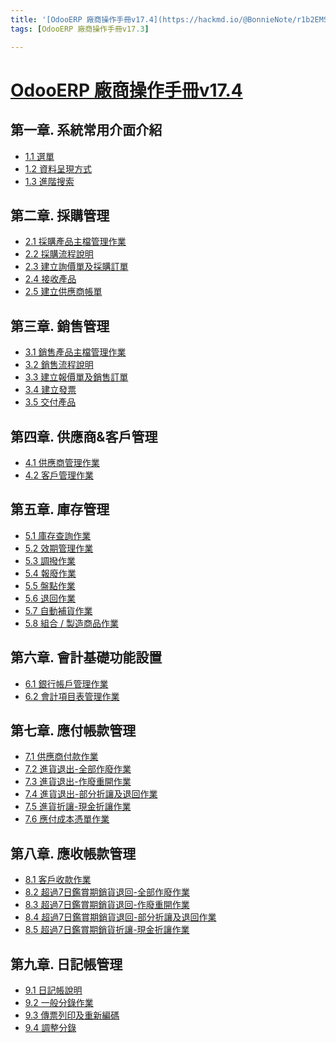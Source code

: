 ```yaml
---
title: '[OdooERP 廠商操作手冊v17.4](https://hackmd.io/@BonnieNote/r1b2EMSx1e)'
tags: [OdooERP 廠商操作手冊v17.3]

---
```


# [OdooERP 廠商操作手冊v17.4](https://hackmd.io/@BonnieNote/r1b2EMSx1e)

## 第一章. 系統常用介面介紹
- [1.1 選單](https://hackmd.io/@BonnieNote/r1l2JfEJyx)
- [1.2 資料呈現方式](https://hackmd.io/@BonnieNote/SyAleGEyJl)
- [1.3 進階搜索](https://hackmd.io/@BonnieNote/HyISeM4yJl)

## 第二章. 採購管理
- [2.1 採購產品主檔管理作業](https://hackmd.io/@BonnieNote/H1PEZki7Jg)
- [2.2 採購流程說明](https://hackmd.io/@BonnieNote/SJgaPq2JJl)
- [2.3 建立詢價單及採購訂單](https://hackmd.io/@BonnieNote/Hkliljnkyg)
- [2.4 接收產品](https://hackmd.io/@BonnieNote/S1s1Wsn1ye)
- [2.5 建立供應商帳單](https://hackmd.io/@BonnieNote/S1xabZs3y1g)

## 第三章. 銷售管理
- [3.1 銷售產品主檔管理作業](https://hackmd.io/@BonnieNote/BJLBqA5m1g)
- [3.2 銷售流程說明](https://hackmd.io/@BonnieNote/HkFCMs2kkl)
- [3.3 建立報價單及銷售訂單](https://hackmd.io/@BonnieNote/HJf_7s2ykg)
- [3.4 建立發票](https://hackmd.io/@BonnieNote/rkGjXjnJkl)
- [3.5 交付產品](https://hackmd.io/@BonnieNote/S1NkVjhkJl)

## 第四章. 供應商&客戶管理
- [4.1 供應商管理作業](https://hackmd.io/@BonnieNote/HJCzhzBlJl)
- [4.2 客戶管理作業](https://hackmd.io/@BonnieNote/HkBq2MSeJg)
<!-- - [4.3 聯絡人管理作業](https://hackmd.io/@BonnieNote/Syup3MHe1g) -->

## 第五章. 庫存管理
- [5.1 庫存查詢作業](https://hackmd.io/@BonnieNote/H1N96zHeJx)
- [5.2 效期管理作業](https://hackmd.io/@BonnieNote/HJwnTfBxkx)
- [5.3 調撥作業](https://hackmd.io/@BonnieNote/ByI06fBekg)
- [5.4 報廢作業](https://hackmd.io/@BonnieNote/r1fMRzBgkl)
- [5.5 盤點作業](https://hackmd.io/@BonnieNote/S1dKJXSgke)
- [5.6 退回作業](https://hackmd.io/@BonnieNote/SkxoPxVlyl)
- [5.7 自動補貨作業](https://hackmd.io/@BonnieNote/ryDgeB8Mke)
- [5.8 組合 / 製造商品作業](https://hackmd.io/@BonnieNote/r1t8LukI1e)
<!-- - [5.8 組合商品作業](https://hackmd.io/@BonnieNote/ryUMlxuH1e) -->

## 第六章. 會計基礎功能設置
- [6.1 銀行帳戶管理作業](https://hackmd.io/@BonnieNote/H1zn5RlxJg)
- [6.2 會計項目表管理作業](https://hackmd.io/@BonnieNote/SJppYrcrkg)
<!-- - [6.2 銀行帳戶批次管理作業]
(https://hackmd.io/@BonnieNote/HJIXokA1kg) -->

## 第七章. 應付帳款管理
- [7.1 供應商付款作業](https://hackmd.io/@BonnieNote/BJzIbQHlkl)
- [7.2 進貨退出-全部作廢作業](https://hackmd.io/@BonnieNote/HJW9Gx0yJl)
- [7.3 進貨退出-作廢重開作業](https://hackmd.io/@BonnieNote/ryqoTVJxJl) 
- [7.4 進貨退出-部分折讓及退回作業](https://hackmd.io/@BonnieNote/Sy9jA41lkx)
- [7.5 進貨折讓-現金折讓作業](https://hackmd.io/@BonnieNote/r1jRpO8S1l)
- [7.6 應付成本憑單作業](https://hackmd.io/@BonnieNote/HJo_IcIBJl)

## 第八章. 應收帳款管理
- [8.1 客戶收款作業](https://hackmd.io/@BonnieNote/S1GhgXHeyl) 
- [8.2 超過7日鑑賞期銷貨退回-全部作廢作業](https://hackmd.io/@BonnieNote/r1yPvLyxJl) 
- [8.3 超過7日鑑賞期銷貨退回-作廢重開作業](https://hackmd.io/@BonnieNote/HJoiDU1l1l) 
- [8.4 超過7日鑑賞期銷貨退回-部分折讓及退回作業](https://hackmd.io/@BonnieNote/BkaAD81e1e)
- [8.5 超過7日鑑賞期銷貨折讓-現金折讓作業](https://hackmd.io/@BonnieNote/S1yjuO8Syl)


## 第九章. 日記帳管理
- [9.1 日記帳說明](https://hackmd.io/@BonnieNote/HyRquLkxyg)
- [9.2 一般分錄作業](https://hackmd.io/@BonnieNote/ryzZKjLrkl)
- [9.3 傳票列印及重新編碼](https://hackmd.io/@BonnieNote/ByYs4islJe)
- [9.4 調整分錄](https://hackmd.io/@BonnieNote/SJIKh_9BJx)
<!-- - [9.5 資產負債表 - 次期期初結轉分錄](https://hackmd.io/@BonnieNote/HkKPJYTEyl) -->
<!-- - [9.4 期初日記帳分錄](https://hackmd.io/@BonnieNote/Sk2D1S5Syx) -->

<!-- - [9.4 銀行對帳]() 會計課程2-3最後-->
<!-- - [9.5 調整分錄]() 手續費相關613400匯款手續費-->
<!-- - [9.6 付款與對帳作業](https://hackmd.io/@BonnieNote/SyIaft7xkg)  -->
<!-- ## 第十章. 報表管理
- [10.1 應收付帳款報表]()
- [10.2 財務報表]()

## 第十一章. 資產管理
- [11.1 固定資產作業]()
- [11.2 調整分錄作業]() 
- [11.3 年度結帳作業]()  -->
